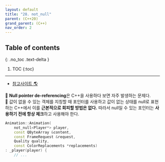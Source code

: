 ```yaml
---
layout: default
title: "28. not_null"
parent: (C++20)
grand_parent: (C++)
nav_order: 2
---
```


## Table of contents
{: .no_toc .text-delta }

1. TOC
{:toc}

---

* [참고사이트 🌎](https://blog.seulgi.kim/2018/02/cppcoreguidelines-not-null.html)

🤡 **Null pointer de-referencing**은 C++을 사용하다 보면 자주 발생하는 문제다.<br>
🤡 값이 없을 수 있는 객체를 지칭할 때 포인터를 사용하고 값이 없는 상태를 null로 표현하는 C++에서 이를 **근본적으로 회피할 방법은 없다.** 따라서 null일 수 있는 포인터는 **사용하기 전에 항상 체크**하고 사용해야 한다.

```cpp
Animation::Animation(
	not_null<Player*> player,
	const QByteArray &content,
	const FrameRequest &request,
	Quality quality,
	const ColorReplacements *replacements)
: _player(player) {
    // ...
```